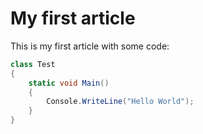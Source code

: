 # My first article

This is my first article with some code:

```csharp
class Test
{
    static void Main()
    {
        Console.WriteLine("Hello World");
    }
}
```
